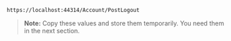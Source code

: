 `https://localhost:44314/Account/PostLogout`

> **Note:** Copy these values and store them temporarily. You need them in the next section.
